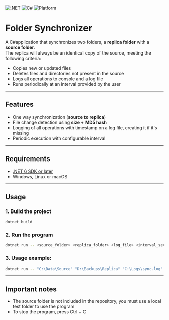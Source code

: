 ![.NET](https://img.shields.io/badge/.NET-6.0-blue)
![C#](https://img.shields.io/badge/language-C%23-green)
![Platform](https://img.shields.io/badge/platform-Windows%20%7C%20Linux%20%7C%20macOS-lightgrey)

# Folder Synchronizer

A C#application that synchronizes two folders, a **replica folder** with a **source folder**.  
The replica will always be an identical copy of the source, meeting the following criteria:

- Copies new or updated files  
- Deletes files and directories not present in the source  
- Logs all operations to console and a log file  
- Runs periodically at an interval provided by the user

---

##  Features
- One way synchronization (**source to replica**)  
- File change detection using **size + MD5 hash**
- Logging of all operations with timestamp on a log file, creating it if it's missing
- Periodic execution with configurable interval

---

## Requirements
- [.NET 6 SDK or later](https://dotnet.microsoft.com/download)  
- Windows, Linux or macOS  

---

##  Usage

### 1. Build the project
```bash
dotnet build
```

### 2. Run the program
```bash
dotnet run -- <source_folder> <replica_folder> <log_file> <interval_seconds>
```

### 3. Usage example:
```bash
dotnet run -- "C:\Data\Source" "D:\Backups\Replica" "C:\Logs\sync.log" 60
```

---

##  Important notes
- The source folder is not included in the repository, you must use a local test folder to use the program
- To stop the program, press Ctrl + C
